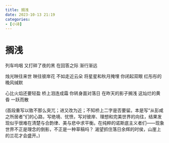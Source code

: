 ```yaml
---
title: 搁浅
date: 2023-10-13 21:19
categories: 
- [小诗]
---
```


# 搁浅

列车呜咽
又打碎了夜的黑
在回答之际
渐行渐远

烛光映往来世
映往彼岸花
不如走近云朵
将星星和秋月掩埋
你闭起双眼
红彤彤的晚风缄默

心比火焰还要轻盈
桥上泪连成霜
你转身面对落日
在昨天的影子搁浅
这灿烂的黄昏
一跃而散


(首段重写以致不那么突兀；进又改为近；不知桥上二字是否要留。本是写“从彭咸之所居者”们的心路，写绝境、忧愤，写对彼岸、理想和完美世界的向往，结果发现似乎很难在清楚与合韵律、美与悲中求平衡。在纯粹的诺斯底主义者们——现象世界不正是理念的倒影，不正是一种草稿吗？ 渴望抓住落日余辉的时侯，山崖上的兰花才会盛开。)

